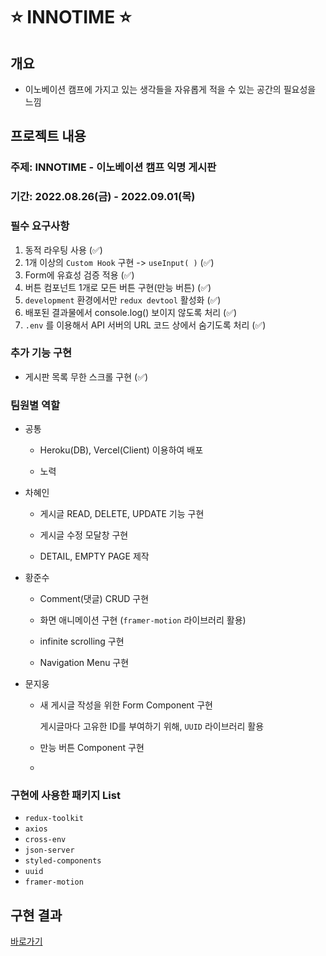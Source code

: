 # ⭐ INNOTIME ⭐

## 개요

- 이노베이션 캠프에 가지고 있는 생각들을 자유롭게 적을 수 있는 공간의 필요성을 느낌

## 프로젝트 내용

### 주제: INNOTIME - 이노베이션 캠프 익명 게시판

### 기간: 2022.08.26(금) - 2022.09.01(목)

### 필수 요구사항

1. 동적 라우팅 사용 (✅)
2. 1개 이상의 `Custom Hook` 구현 -> `useInput( )` (✅)
3. Form에 유효성 검증 적용 (✅)
4. 버튼 컴포넌트 1개로 모든 버튼 구현(만능 버튼) (✅)
5. `development` 환경에서만 `redux devtool` 활성화 (✅)
6. 배포된 결과물에서 console.log() 보이지 않도록 처리 (✅)
7. `.env` 를 이용해서 API 서버의 URL 코드 상에서 숨기도록 처리 (✅)

### 추가 기능 구현

- 게시판 목록 무한 스크롤 구현 (✅)

### 팀원별 역할

- 공통

  - Heroku(DB), Vercel(Client) 이용하여 배포
  
  - 노력

- 차혜인

  - 게시글 READ, DELETE, UPDATE 기능 구현
  
  - 게시글 수정 모달창 구현
  
  - DETAIL, EMPTY PAGE 제작

- 황준수

  - Comment(댓글) CRUD 구현

  - 화면 애니메이션 구현 (`framer-motion` 라이브러리 활용)
  
  - infinite scrolling 구현
  
  - Navigation Menu 구현

- 문지웅

  - 새 게시글 작성을 위한 Form Component 구현

    게시글마다 고유한 ID를 부여하기 위해, `UUID` 라이브러리 활용

  - 만능 버튼 Component 구현

  -

### 구현에 사용한 패키지 List

- `redux-toolkit`
- `axios`
- `cross-env`
- `json-server`
- `styled-components`
- `uuid`
- `framer-motion`

## 구현 결과

[바로가기]("https://innotime.vercel.app")
